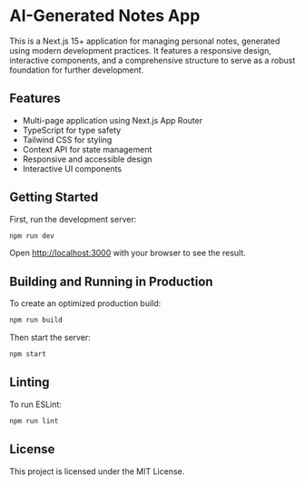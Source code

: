 # AI-Generated Notes App

This is a Next.js 15+ application for managing personal notes, generated using modern development practices. It features a responsive design, interactive components, and a comprehensive structure to serve as a robust foundation for further development.

## Features
- Multi-page application using Next.js App Router
- TypeScript for type safety
- Tailwind CSS for styling
- Context API for state management
- Responsive and accessible design
- Interactive UI components

## Getting Started

First, run the development server:

```bash
npm run dev
```

Open [http://localhost:3000](http://localhost:3000) with your browser to see the result.

## Building and Running in Production

To create an optimized production build:

```bash
npm run build
```

Then start the server:

```bash
npm start
```

## Linting

To run ESLint:

```bash
npm run lint
```

## License

This project is licensed under the MIT License.
